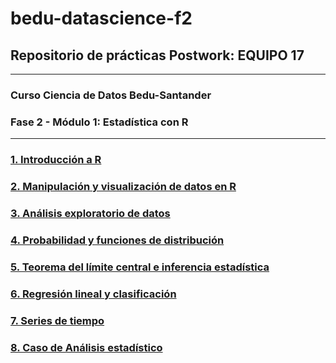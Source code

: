 # bedu-datascience-f2

## Repositorio de prácticas Postwork: EQUIPO 17
---
### Curso Ciencia de Datos Bedu-Santander 
### Fase 2 - Módulo 1: Estadística con R 
---
### [1. Introducción a R](https://github.com/adavals/bedu-datascience-f2/tree/main/s1/postwork)

### [2. Manipulación y visualización de datos en R](https://github.com/adavals/bedu-datascience-f2/tree/main/s2/postwork)

### [3. Análisis exploratorio de datos](https://github.com/adavals/bedu-datascience-f2/tree/main/s3/postwork)

### [4. Probabilidad y funciones de distribución](https://github.com/adavals/bedu-datascience-f2/tree/main/s4/postwork)

### [5. Teorema del límite central e inferencia estadística](https://github.com/adavals/bedu-datascience-f2/tree/main/s5/postwork)

### [6. Regresión lineal y clasificación](https://github.com/adavals/bedu-datascience-f2/tree/main/s6/postwork)

### [7. Series de tiempo](https://github.com/adavals/bedu-datascience-f2/tree/main/s7/postwork)

### [8. Caso de Análisis estadístico](https://github.com/adavals/bedu-datascience-f2/tree/main/s8/postwork)

